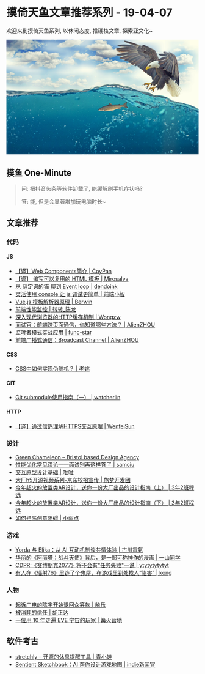 # 摸倚天鱼文章推荐系列 - 19-04-07

欢迎来到摸倚天鱼系列, 以休闲态度, 推硬核文章, 探索亚文化~

![Pixabay|cocoparisienne](./white-tailed-eagle-2015098.jpg)

## 摸鱼 One-Minute

> 问: 把抖音头条等软件卸载了, 能缓解刷手机症状吗?
>
> 答: 能, 但是会显著增加玩电脑时长~

## 文章推荐

### 代码

#### JS

* [【译】Web Components简介 | CoyPan](https://juejin.im/post/5c9a3cce5188252d9b3771ad)
* [【译】 编写可以复用的 HTML 模板 | Mirosalva](https://juejin.im/post/5ca5b858e51d4524a918560f)
* [从 薛定谔的猫 聊到 Event loop | dendoink](https://juejin.im/post/5ca2c4d46fb9a05e15300943)
* [灵活使用 console 让 js 调试更简单 | 前端小智](https://juejin.im/post/5ca6bf5151882543fc5e3bb0)
* [Vue.js 模板解析器原理 | Berwin](https://juejin.im/post/5ca44160518825440a4b9fab)
* [前端性能监控 | 转转_陈龙](https://juejin.im/post/5ca47c93f265da30ac21a686)
* [深入现代浏览器的HTTP缓存机制 | Wongzw](https://juejin.im/post/5ca2e0c0f265da30d561ed8b)
* [面试官：前端跨页面通信，你知道哪些方法？ | AlienZHOU](https://juejin.im/post/5ca04406f265da30ac219ccc)
* [监听者模式实战应用 | func-star](https://juejin.im/post/5ca1d6bf51882544097e1adc)
* [前端广播式通信：Broadcast Channel | AlienZHOU](https://juejin.im/post/5ca1c1b751882543d43f34d5)

#### CSS

* [CSS中如何实现伪随机？ | 老姚](https://juejin.im/post/5ca8a3626fb9a05e3e058520)

#### GIT

* [Git submodule使用指南（一） | watcherlin](https://juejin.im/post/5ca47a84e51d4565372e46e0)

#### HTTP

* [【译】通过信鸽理解HTTPS交互原理 | WenfeiSun](https://sunwenfei.gitbook.io/sunwenfei/http/https-pigeon)

### 设计

* [Green Chameleon – Bristol based Design Agency](https://www.craftedbygc.com)
* [性能优化常见谬论——面试别再这样答了 | samciu](https://juejin.im/post/5ca3572a6fb9a05e7b5c60ca)
* [交互原型设计基础 | 唯唯](http://www.xueui.cn/experience/work-doubt/foundation-of-interactive-prototyping-design.html)
* [大厂h5开源视频系列-京东校招宣传 | 旅梦开发团](https://juejin.im/post/5ca41644e51d45500835cbaa)
* [今年超火的放置类AR设计，送你一份大厂出品的设计指南（上） | 3年2班程远](https://www.uisdc.com/placement-ar-design-guide)
* [今年超火的放置类AR设计，送你一份大厂出品的设计指南（下） | 3年2班程远](https://www.uisdc.com/placement-ar-design-guide-2)
* [如何扫除创意阻碍 | 小雨点](http://www.xueui.cn/experience/work-doubt/clean-up-creative-barriers.html)

### 游戏

* [Yorda 与 Elika：从 AI 互动机制谈共情体验 | 古川電氣](https://indienova.com/indie-game-development/yorda-and-elika/)
* [华丽的《阿丽塔：战斗天使》背后，是一部可称神作的漫画 | 一山同学](http://www.vgtime.com/topic/1048598.jhtml)
* [CDPR:《赛博朋克2077》将不会有“任务失败"一说 | ytytytytytyt](https://www.gcores.com/users/257036)
* [有人在《辐射76》里造了个鬼屋，在游戏里到处找人“陷害” | kong](http://www.yystv.cn/p/4768)

### 人物

* [起诉广电的陈宇开始退回众筹款 | 触乐](https://zhuanlan.zhihu.com/p/55722629)
* [被消耗的信任 | 胡正达](https://zhuanlan.zhihu.com/p/55722629)
* [一位用 10 年走遍 EVE 宇宙的玩家 | 篝火营地](https://zhuanlan.zhihu.com/p/55722629)

## 软件考古

* [stretchly – 开源的休息提醒工具 | 青小蛙](https://www.appinn.com/stretchly/)
* [Sentient Sketchbook：AI 帮你设计游戏地图 | indie新闻官](https://indienova.com/indie-game-development/sentient-sketchbook/)